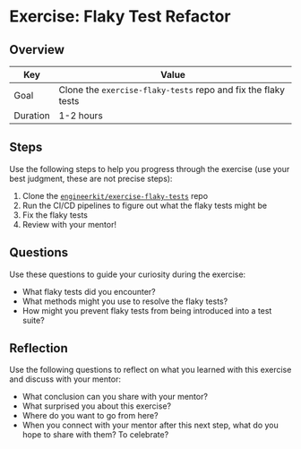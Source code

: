 # Exercise: Flaky Test Refactor

## Overview

| Key | Value |
| --- | --- |
| Goal | Clone the `exercise-flaky-tests` repo and fix the flaky tests |
| Duration | 1-2 hours |

## Steps

Use the following steps to help you progress through the exercise (use your best judgment, these are not precise steps):

1. Clone the [`engineerkit/exercise-flaky-tests`](https://github.com/engineerkit/exercise-flaky-tests) repo
2. Run the CI/CD pipelines to figure out what the flaky tests might be
3. Fix the flaky tests
4. Review with your mentor!

## Questions

Use these questions to guide your curiosity during the exercise:

- What flaky tests did you encounter?
- What methods might you use to resolve the flaky tests?
- How might you prevent flaky tests from being introduced into a test suite?

## Reflection

Use the following questions to reflect on what you learned with this exercise and discuss with your mentor:

- What conclusion can you share with your mentor?
- What surprised you about this exercise?
- Where do you want to go from here?
- When you connect with your mentor after this next step, what do you hope to share with them? To celebrate? 


